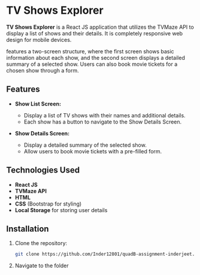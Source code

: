 # TV Shows Explorer

**TV Shows Explorer** is a React JS application that utilizes the TVMaze API to display a list of shows and their details. It is completely responsive web design for mobile devices.

features a two-screen structure, where the first screen shows basic information about each show, and the second screen displays a detailed summary of a selected show. Users can also book movie tickets for a chosen show through a form.

## Features

- **Show List Screen:**

  - Display a list of TV shows with their names and additional details.
  - Each show has a button to navigate to the Show Details Screen.

- **Show Details Screen:**
  - Display a detailed summary of the selected show.
  - Allow users to book movie tickets with a pre-filled form.

## Technologies Used

- **React JS**
- **TVMaze API**
- **HTML**
- **CSS** (Bootstrap for styling)
- **Local Storage** for storing user details

## Installation

1. Clone the repository:

   ```bash
   git clone https://github.com/Inder12801/quadB-assignment-inderjeet.git
   ```

2. Navigate to the folder
